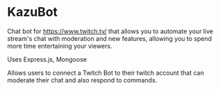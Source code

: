 # KazuBot
Chat bot for https://www.twitch.tv/ that allows you to automate your live stream's chat with moderation and new features, allowing you to spend more time entertaining your viewers.


Uses Express.js, Mongoose

Allows users to connect a Twitch Bot to their twitch account that can moderate their chat and also respond to commands.